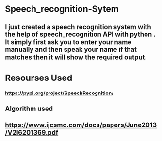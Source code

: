 # Speech_recognition-Sytem
<h2>I just created a speech recognition system with the help of speech_recognition API with python . It simply first ask you to enter your name manually and then speak your name if that matches then it will show the required output.</h2>

<h1>Resourses Used</h1>

<h3><a href="https://pypi.org/project/SpeechRecognition/">https://pypi.org/project/SpeechRecognition/</a></h3>
<h2>Algorithm used </h2>
<h2><a href="https://www.ijcsmc.com/docs/papers/June2013/V2I6201369.pdf">https://www.ijcsmc.com/docs/papers/June2013/V2I6201369.pdf</a></h2>
